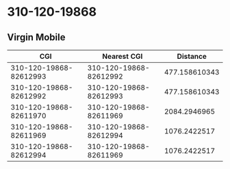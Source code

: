 # 310-120-19868
## Virgin Mobile


| CGI | Nearest CGI | Distance |
|-----|-------------|----------|
| 310-120-19868-82612993 | 310-120-19868-82612992 | 477.158610343 |
| 310-120-19868-82612992 | 310-120-19868-82612993 | 477.158610343 |
| 310-120-19868-82611970 | 310-120-19868-82611969 | 2084.2946965 |
| 310-120-19868-82611969 | 310-120-19868-82612994 | 1076.2422517 |
| 310-120-19868-82612994 | 310-120-19868-82611969 | 1076.2422517 |
